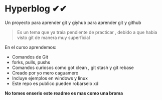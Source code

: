 # Hyperblog ✔✔

Un proyecto para aprender git y giyhub para  aprender git y github

>Es un tema que ya traia pendiente de practicar , debido a que habia visto git de manera muy superficial

En el curso aprendemos:
* Comandos de Git
* forks, pulls, pushs
* Comandos curiosos como got clean , git stash y git rebase
* Creado por yo mero caguamero
* Incluye ejemplos en windows y linux
* Este repo  es publico pueden robarselo xd

**No tomes enserio este readme es mas como una broma**
